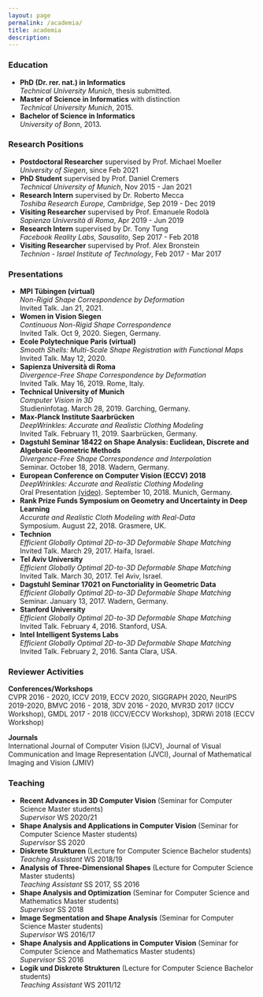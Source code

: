 ```yaml
---
layout: page
permalink: /academia/
title: academia
description:
---
```


### Education

* <b>PhD (Dr. rer. nat.) in Informatics</b>  
   *Technical University Munich*, thesis submitted.
* __Master of Science in Informatics__ with distinction  
   *Technical University Munich*, 2015.
* __Bachelor of Science in Informatics__  
   *University of Bonn*, 2013.

### Research Positions

* **Postdoctoral Researcher** supervised by Prof. Michael Moeller  
   *University of Siegen*, since Feb 2021
* **PhD Student** supervised by Prof. Daniel Cremers  
   *Technical University of Munich*, Nov 2015 - Jan 2021
* **Research Intern** supervised by Dr. Roberto Mecca  
   *Toshiba Research Europe, Cambridge*, Sep 2019 - Dec 2019
* **Visiting Researcher** supervised by Prof. Emanuele Rodolà  
   *Sapienza Università di Roma*, Apr 2019 - Jun 2019
* **Research Intern** supervised by Dr. Tony Tung  
   *Facebook Reality Labs, Sausalito*, Sep 2017 - Feb 2018
* **Visiting Researcher** supervised by Prof. Alex Bronstein  
   *Technion - Israel Institute of Technology*, Feb 2017 - Mar 2017

### Presentations

* **MPI Tübingen (virtual)**  
   *Non-Rigid Shape Correspondence by Deformation*  
   Invited Talk. Jan 21, 2021.
* **Women in Vision Siegen**  
   *Continuous Non-Rigid Shape Correspondence*  
   Invited Talk. Oct 9, 2020. Siegen, Germany.
* **Ecole Polytechnique Paris (virtual)**  
   *Smooth Shells: Multi-Scale Shape Registration with Functional Maps*  
   Invited Talk. May 12, 2020.
* **Sapienza Università di Roma**  
   *Divergence-Free Shape Correspondence by Deformation*  
   Invited Talk. May 16, 2019. Rome, Italy.
* **Technical University of Munich**  
   *Computer Vision in 3D*  
   Studieninfotag. March 28, 2019. Garching, Germany.
* **Max-Planck Institute Saarbrücken**  
   *DeepWrinkles: Accurate and Realistic Clothing Modeling*  
   Invited Talk. February 11, 2019. Saarbrücken, Germany.
* **Dagstuhl Seminar 18422 on Shape Analysis: Euclidean, Discrete and Algebraic Geometric Methods**  
   *Divergence-Free Shape Correspondence and Interpolation*  
   Seminar. October 18, 2018. Wadern, Germany.
* **European Conference on Computer Vision (ECCV) 2018**  
   *DeepWrinkles: Accurate and Realistic Clothing Modeling*  
   Oral Presentation [(video)](https://www.youtube.com/watch?v=g2hmNE1AxjQ&list=PLqHzsfkXuhrvsjPdysCD72D9iFLH-VFgT&index=4). September 10, 2018. Munich, Germany.
* **Rank Prize Funds Symposium on Geometry and Uncertainty in Deep Learning**  
   *Accurate and Realistic Cloth Modeling with Real-Data*  
   Symposium. August 22, 2018. Grasmere, UK.
* **Technion**  
   *Efficient Globally Optimal 2D-to-3D Deformable Shape Matching*  
   Invited Talk. March 29, 2017. Haifa, Israel.
* **Tel Aviv University**  
   *Efficient Globally Optimal 2D-to-3D Deformable Shape Matching*  
   Invited Talk. March 30, 2017. Tel Aviv, Israel.
* **Dagstuhl Seminar 17021 on Functoriality in Geometric Data**  
   *Efficient Globally Optimal 2D-to-3D Deformable Shape Matching*  
   Seminar. January 13, 2017. Wadern, Germany.
* **Stanford University**  
   *Efficient Globally Optimal 2D-to-3D Deformable Shape Matching*  
   Invited Talk. February 4, 2016. Stanford, USA.
* **Intel Intelligent Systems Labs**   
   *Efficient Globally Optimal 2D-to-3D Deformable Shape Matching*  
   Invited Talk. February 2, 2016. Santa Clara, USA.

### Reviewer Activities

**Conferences/Workshops**  
CVPR 2016 - 2020, ICCV 2019, ECCV 2020, SIGGRAPH 2020, NeurIPS 2019-2020, BMVC 2016 - 2018, 3DV 2016 - 2020, MVR3D 2017 (ICCV Workshop), GMDL
2017 - 2018 (ICCV/ECCV Workshop), 3DRWi 2018 (ECCV Workshop)

**Journals**  
International Journal of Computer Vision (IJCV), Journal of Visual Communication and Image Representation (JVCI), Journal of Mathematical Imaging and Vision (JMIV)

### Teaching

* **Recent Advances in 3D Computer Vision**  (Seminar for Computer Science Master students)  
   *Supervisor* WS 2020/21
* **Shape Analysis and Applications in Computer Vision**  (Seminar for Computer Science Master students)  
   *Supervisor* SS 2020
* **Diskrete Strukturen** (Lecture for Computer Science Bachelor students)  
   *Teaching Assistant* WS 2018/19
* **Analysis of Three-Dimensional Shapes** (Lecture for Computer Science Master students)  
   *Teaching Assistant* SS 2017, SS 2016
* **Shape Analysis and Optimization**  (Seminar for Computer Science and Mathematics Master students)  
   *Supervisor* SS 2018
* **Image Segmentation and Shape Analysis**  (Seminar for Computer Science Master students)  
   *Supervisor* WS 2016/17
* **Shape Analysis and Applications in Computer Vision**  (Seminar for Computer Science and Mathematics Master  students)  
   *Supervisor* SS 2016
* **Logik und Diskrete Strukturen**  (Lecture for Computer Science Bachelor students)  
   *Teaching Assistant* WS 2011/12
